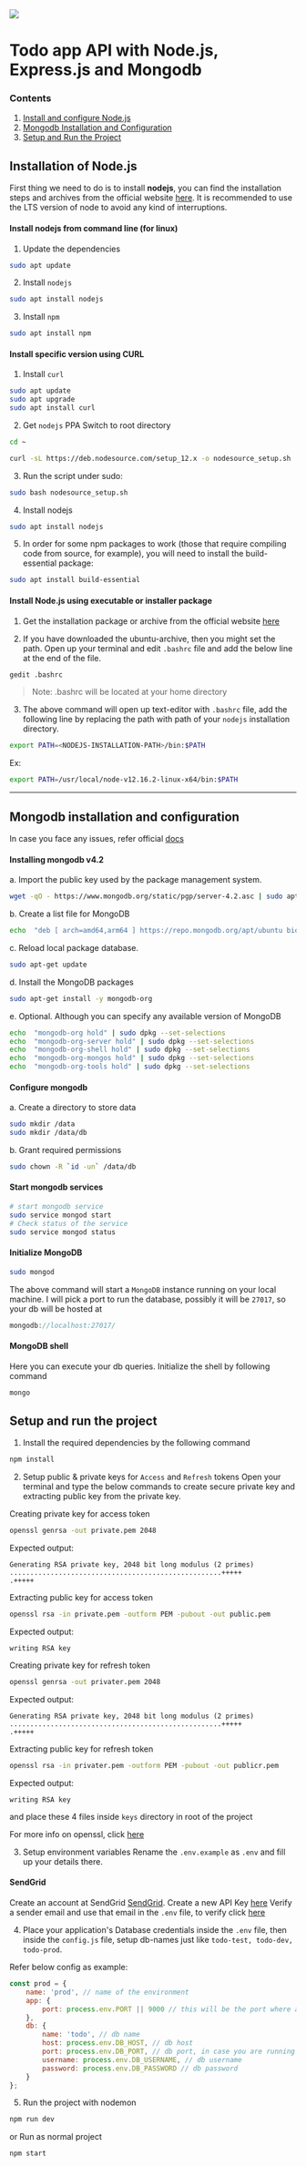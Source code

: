 
<img  src="screenshots/cover-pic.jpg">
<br/>

# Todo app API with Node.js, Express.js and Mongodb

### Contents
1. [Install and configure Node.js](#installation-of-nodejs)
2. [Mongodb Installation and Configuration](#mongodb-installation-configuration)
3. [Setup and Run the Project](#setup-and-run-the-project)

<!--
(#installation-of-nodejs)
-->
## Installation of Node.js

First thing we need to do is to install **nodejs**, you can find the installation steps and archives from the official website [here](https://nodejs.org/en/). It is recommended to use the LTS version of node to avoid any kind of interruptions. 

#### Install nodejs from command line (for linux)

1. Update the dependencies
```bash
sudo apt update
```

2. Install ```nodejs```
```bash
sudo apt install nodejs
```

3. Install ```npm```
```bash
sudo apt install npm
``` 

#### Install specific version using CURL

1. Install ```curl```
```bash
sudo apt update
sudo apt upgrade
sudo apt install curl
```
2. Get ```nodejs``` PPA
Switch to root directory
```bash
cd ~
```

```bash
curl -sL https://deb.nodesource.com/setup_12.x -o nodesource_setup.sh
```

3. Run the script under sudo:
```bash
sudo bash nodesource_setup.sh
```

4. Install nodejs
```bash
sudo apt install nodejs
```

5. In order for some npm packages to work (those that require compiling code from source, for example), you will need to install the build-essential package:
```bash
sudo apt install build-essential
```

#### Install Node.js using executable or installer package

1. Get the installation package or archive from the official website [here](https://nodejs.org/dist/v12.16.2/)

2. If you have downloaded the ubuntu-archive, then you might set the path. Open up your terminal and edit ```.bashrc``` file and add the below line at the end of the file.

```bash
gedit .bashrc
```
> Note: .bashrc will be located at your home directory

3. The above command will open up text-editor with ```.bashrc``` file, add the following line by replacing the path with path of your ```nodejs``` installation directory.

```bash
export PATH=<NODEJS-INSTALLATION-PATH>/bin:$PATH
```

Ex:
```bash
export PATH=/usr/local/node-v12.16.2-linux-x64/bin:$PATH
```

---


<!-- 
(#mongodb-installation-configuration)
-->
## Mongodb installation and configuration

In case you face any issues, refer official [docs](https://docs.mongodb.com/manual/tutorial/install-mongodb-on-ubuntu/)

  

#### Installing mongodb v4.2

a. Import the public key used by the package management system.

```bash
wget -qO - https://www.mongodb.org/static/pgp/server-4.2.asc | sudo apt-key add -
```
b. Create a list file for MongoDB

```bash
echo  "deb [ arch=amd64,arm64 ] https://repo.mongodb.org/apt/ubuntu bionic/mongodb-org/4.2 multiverse" | sudo tee /etc/apt/sources.list.d/mongodb-org-4.2.list
```
c. Reload local package database.

```bash
sudo apt-get update
```

d. Install the MongoDB packages

```bash
sudo apt-get install -y mongodb-org
```

e. Optional. Although you can specify any available version of MongoDB

```bash
echo  "mongodb-org hold" | sudo dpkg --set-selections
echo  "mongodb-org-server hold" | sudo dpkg --set-selections
echo  "mongodb-org-shell hold" | sudo dpkg --set-selections
echo  "mongodb-org-mongos hold" | sudo dpkg --set-selections
echo  "mongodb-org-tools hold" | sudo dpkg --set-selections
```

  

#### Configure mongodb

  

a. Create a directory to store data

```bash
sudo mkdir /data
sudo mkdir /data/db
```

b. Grant required permissions

```bash
sudo chown -R `id -un` /data/db
```

  

#### Start mongodb services

```bash
# start mongodb service
sudo service mongod start
# Check status of the service
sudo service mongod status
```

  

#### Initialize MongoDB

```bash
sudo mongod
```

The above command will start a ```MongoDB``` instance running on your local machine. I will pick a port to run the database, possibly it will be ```27017```, so your db will be hosted at

```js
mongodb://localhost:27017/
```

  

#### MongoDB shell

Here you can execute your db queries. Initialize the shell by following command

  

```bash
mongo
```

  

<!--
(#setup-and-run-the-project)
-->

## Setup and run the project  
1. Install the required dependencies by the following command
```bash
npm install
```
2. Setup public & private keys for ```Access``` and ```Refresh``` tokens
Open your terminal and type the below commands to create secure private key and extracting public key from the private key.

Creating private key for access token
```bash
openssl genrsa -out private.pem 2048
```
Expected output:
```
Generating RSA private key, 2048 bit long modulus (2 primes)
....................................................+++++
.+++++
```
Extracting public key for access token
```bash
openssl rsa -in private.pem -outform PEM -pubout -out public.pem
```
Expected output:
```
writing RSA key
```

Creating private key for refresh token
```bash
openssl genrsa -out privater.pem 2048
```
Expected output:
```
Generating RSA private key, 2048 bit long modulus (2 primes)
....................................................+++++
.+++++
```
Extracting public key for refresh token
```bash
openssl rsa -in privater.pem -outform PEM -pubout -out publicr.pem
```
Expected output:
```
writing RSA key
```

and place these 4 files inside ```keys``` directory in root of the project

For more info on openssl, click [here](https://www.openssl.org/)

3. Setup environment variables
Rename the ```.env.example``` as ```.env``` and fill up your details there. 
#### SendGrid
Create an account at SendGrid [SendGrid](https://sendgrid.com/). 
Create a new API Key [here](https://app.sendgrid.com/settings/api_keys)
Verify a sender email and use that email in the ```.env``` file, to verify click [here](https://app.sendgrid.com/settings/sender_auth/senders/new)


4. Place your application's Database credentials inside the ```.env``` file, then inside the ```config.js``` file, setup db-names just like ```todo-test, todo-dev, todo-prod```.

Refer below config as example:
```js
const prod = {
    name: 'prod', // name of the environment
    app: {
        port: process.env.PORT || 9000 // this will be the port where app will listen
    },
    db: {
        name: 'todo', // db name
        host: process.env.DB_HOST, // db host
        port: process.env.DB_PORT, // db port, in case you are running in localhost, default port will be: 27017 
        username: process.env.DB_USERNAME, // db username
        password: process.env.DB_PASSWORD // db password
    }
};
```

5. Run the project with nodemon

```bash
npm run dev
```
or Run as normal project
```bash
npm start
```
